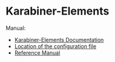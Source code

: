 # Karabiner-Elements

Manual:
* [Karabiner-Elements Documentation](https://karabiner-elements.pqrs.org/docs/)
* [Location of the configuration file](https://karabiner-elements.pqrs.org/docs/manual/misc/configuration-file-path/)
* [Reference Manual](https://karabiner-elements.pqrs.org/docs/json/)
